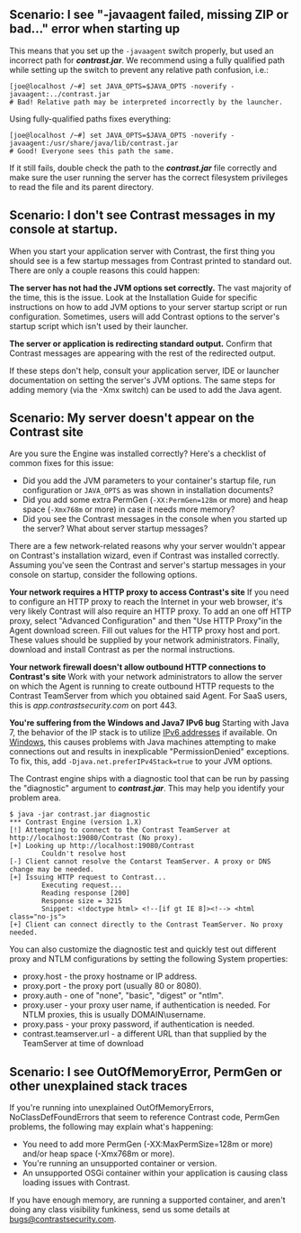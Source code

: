 <!--
title: "Troubleshooting the Agent"
description: "Troubleshooting guide for the agent installation process."
tags: "java agent troubleshooting installation guide"
-->

## Scenario: I see "-javaagent failed, missing ZIP or bad..." error when starting up 
This means that you set up the ```-javaagent``` switch properly, but used an incorrect path for ***contrast.jar***. We recommend using a fully qualified path while setting up the switch to prevent any relative path confusion, i.e.:

````
[joe@localhost /~#] set JAVA_OPTS=$JAVA_OPTS -noverify -javaagent:../contrast.jar 
# Bad! Relative path may be interpreted incorrectly by the launcher.
````

Using fully-qualified paths fixes everything:

````
[joe@localhost /~#] set JAVA_OPTS=$JAVA_OPTS -noverify -javaagent:/usr/share/java/lib/contrast.jar 
# Good! Everyone sees this path the same.
````

If it still fails, double check the path to the ***contrast.jar*** file correctly and make sure the user running the server has the correct filesystem privileges to read the file and its parent directory.

## Scenario: I don't see Contrast messages in my console at startup.

When you start your application server with Contrast, the first thing you should see is a few startup messages from Contrast printed to standard out. There are only a couple reasons this could happen:

**The server has not had the JVM options set correctly.**
The vast majority of the time, this is the issue. Look at the Installation Guide for specific instructions on how to add JVM options to your server startup script or run configuration. Sometimes, users will add Contrast options to the server's startup script which isn't used by their launcher.

**The server or application is redirecting standard output.**
Confirm that Contrast messages are appearing with the rest of the redirected output.

If these steps don't help, consult your application server, IDE or launcher documentation on setting the server's JVM options. The same steps for adding memory (via the -Xmx switch) can be used to add the Java agent. 

## Scenario: My server doesn't appear on the Contrast site
Are you sure the Engine was installed correctly? Here's a checklist of common fixes for this issue:
* Did you add the JVM parameters to your container's startup file, run configuration or ```JAVA_OPTS``` as was shown in installation documents?
* Did you add some extra PermGen (```-XX:PermGen=128m``` or more) and heap space (```-Xmx768m``` or more) in case it needs more memory?
* Did you see the Contrast messages in the console when you started up the server? What about server startup messages?

There are a few network-related reasons why your server wouldn't appear on Contrast's installation wizard, even if Contrast was installed correctly. Assuming you've seen the Contrast and server's startup messages in your console on startup, consider the following options.

**Your network requires a HTTP proxy to access Contrast's site**
If you need to configure an HTTP proxy to reach the Internet in your web browser, it's very likely Contrast will also require an HTTP proxy. To add an one off HTTP proxy, select "Advanced Configuration" and then "Use HTTP Proxy"in the Agent download screen. Fill out values for the HTTP proxy host and port. These values should be supplied by your network administrators. Finally, download and install Contrast as per the normal instructions.

**Your network firewall doesn't allow outbound HTTP connections to Contrast's site**
Work with your network administrators to allow the server on which the Agent is running to create outbound HTTP requests to the Contrast TeamServer from which you obtained said Agent. For SaaS users, this is *app.contrastsecurity.com* on port 443.

**You're suffering from the Windows and Java7 IPv6 bug**
Starting with Java 7, the behavior of the IP stack is to utilize [IPv6 addresses](http://docs.oracle.com/javase/7/docs/api/java/net/doc-files/net-properties.html) if available. On [Windows](http://bugs.java.com/bugdatabase/view_bug.do?bug_id=7095419), this causes problems with Java machines attempting to make connections out and results in inexplicable "PermissionDenied" exceptions. To fix, this, add ```-Djava.net.preferIPv4Stack=true``` to your JVM options.

The Contrast engine ships with a diagnostic tool that can be run by passing the "diagnostic" argument to ***contrast.jar***. This may help you identify your problem area.

````
$ java -jar contrast.jar diagnostic 
*** Contrast Engine (version 1.X) 
[!] Attempting to connect to the Contrast TeamServer at http://localhost:19080/Contrast (No proxy). 
[+] Looking up http://localhost:19080/Contrast 
        Couldn't resolve host 
[-] Client cannot resolve the Contarst TeamServer. A proxy or DNS change may be needed. 
[+] Issuing HTTP request to Contrast... 
        Executing request... 
        Reading response [200] 
        Response size = 3215 
        Snippet: <!doctype html> <!--[if gt IE 8]><!--> <html class="no-js"> 
[+] Client can connect directly to the Contrast TeamServer. No proxy needed.
````

You can also customize the diagnostic test and quickly test out different proxy and NTLM configurations by setting the following System properties:
* proxy.host - the proxy hostname or IP address.
* proxy.port - the proxy port (usually 80 or 8080).
* proxy.auth - one of "none", "basic", "digest" or "ntlm".
* proxy.user - your proxy user name, if authentication is needed. For NTLM proxies, this is usually DOMAIN\username.
* proxy.pass - your proxy password, if authentication is needed.
* contrast.teamserver.url - a different URL than that supplied by the TeamServer at time of download

## Scenario: I see OutOfMemoryError, PermGen or other unexplained stack traces

If you're running into unexplained OutOfMemoryErrors, NoClassDefFoundErrors that seem to reference Contrast code, PermGen problems, the following may explain what's happening:
* You need to add more PermGen (-XX:MaxPermSize=128m or more) and/or heap space (-Xmx768m or more).
* You're running an unsupported container or version.
* An unsupported OSGi container within your application is causing class loading issues with Contrast.

If you have enough memory, are running a supported container, and aren't doing any class visibility funkiness, send us some details at bugs@contrastsecurity.com.
